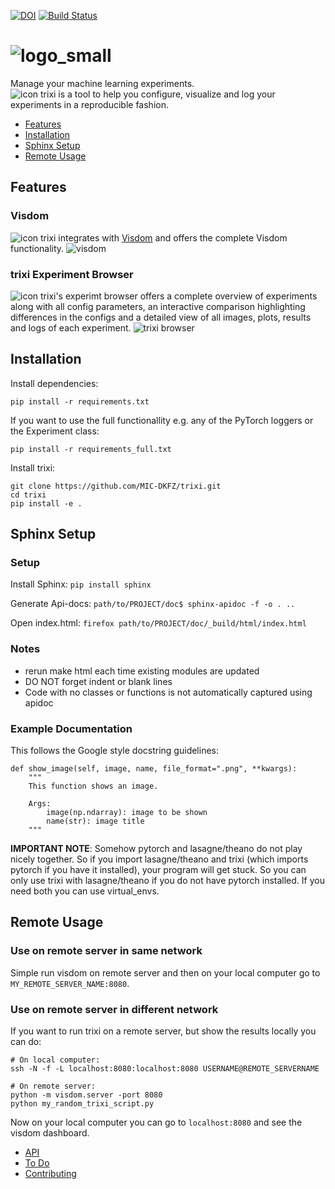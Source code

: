 [![DOI](https://zenodo.org/badge/134823632.svg)](https://zenodo.org/badge/latestdoi/134823632)
[![Build Status](https://travis-ci.org/MIC-DKFZ/trixi.svg?branch=master)](https://travis-ci.org/MIC-DKFZ/trixi)

# ![logo_small](https://github.com/MIC-DKFZ/trixi/blob/master/trixi/doc/_static/logo/trixi-small.png)

Manage your machine learning experiments.  
![icon](https://github.com/MIC-DKFZ/trixi/blob/master/trixi/experiment_browser/static/assets/trixi-icon.png)
trixi is a tool to help you configure, visualize and log your experiments in a reproducible fashion.    

* [Features](#features)
* [Installation](#installation)
* [Sphinx Setup](#sphinx-setup)
* [Remote Usage](#remote-usage)

## Features
### Visdom
![icon](https://github.com/MIC-DKFZ/trixi/blob/master/trixi/experiment_browser/static/assets/trixi-icon.png)
trixi integrates with [Visdom](https://github.com/facebookresearch/visdom) and offers the complete Visdom functionality.
![visdom](https://lh3.googleusercontent.com/-h3HuvbU2V0SfgqgXGiK3LPghE5vqvS0pzpObS0YgG_LABMFk62JCa3KVu_2NV_4LJKaAa5-tg=s0)

### trixi Experiment Browser
![icon](https://github.com/MIC-DKFZ/trixi/blob/master/trixi/experiment_browser/static/assets/trixi-icon.png)
trixi's experimt browser offers a complete overview of experiments along with all config parameters, an interactive
comparison highlighting differences in the configs and a detailed view of all images, plots, results and logs of each experiment.
![trixi browser](https://github.com/MIC-DKFZ/trixi/blob/master/doc/_static/trixi_browser.gif)

## Installation
Install dependencies:
```
pip install -r requirements.txt
```

If you want to use the full functionallity e.g. any of the PyTorch loggers or the Experiment class:
```
pip install -r requirements_full.txt
```

Install trixi:
```
git clone https://github.com/MIC-DKFZ/trixi.git
cd trixi
pip install -e .
```

## Sphinx Setup

### Setup

Install Sphinx:
`pip install sphinx`

Generate Api-docs:
`path/to/PROJECT/doc$ sphinx-apidoc -f -o . ..`

Open index.html:
`firefox path/to/PROJECT/doc/_build/html/index.html`

### Notes
* rerun make html each time existing modules are updated
* DO NOT forget indent or blank lines
* Code with no classes or functions is not automatically captured using apidoc


### Example Documentation

This follows the Google style docstring guidelines:

	def show_image(self, image, name, file_format=".png", **kwargs):
        """
        This function shows an image.

        Args:
            image(np.ndarray): image to be shown
            name(str): image title
        """


**IMPORTANT NOTE**: Somehow pytorch and lasagne/theano do not play nicely together. So if you
import lasagne/theano and trixi (which imports pytorch if you have it installed),
your program will get stuck. So you can only use trixi with lasagne/theano if you do not
have pytorch installed. If you need both you can use virtual_envs.

## Remote Usage

### Use on remote server in same network
Simple run visdom on remote server and then on your local computer go to `MY_REMOTE_SERVER_NAME:8080`.

### Use on remote server in different network

If you want to run trixi on a remote server, but show the results locally
you can do:

```
# On local computer:
ssh -N -f -L localhost:8080:localhost:8080 USERNAME@REMOTE_SERVERNAME

# On remote server:
python -m visdom.server -port 8080
python my_random_trixi_script.py
```

Now on your local computer you can go to `localhost:8080` and see the visdom dashboard.
* [API](#api)
* [To Do](#to-do)
* [Contributing](#contributing)
